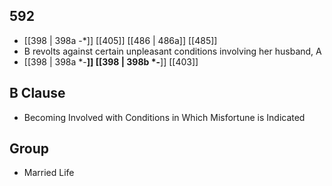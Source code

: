 ## 592
- [[398 | 398a -*]] [[405]] [[486 | 486a]] [[485]] 
- B revolts against certain unpleasant conditions involving her husband, A
- [[398 | 398a *-**]] [[398 | 398b *-**]] [[403]] 

## B Clause
- Becoming Involved with Conditions in Which Misfortune is Indicated

## Group
- Married Life

